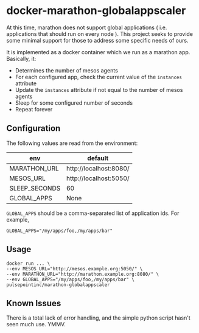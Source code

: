 # docker-marathon-globalappscaler

At this time, marathon does not support global applications ( i.e. applications that should run on every node ). This project seeks to provide some minimal support for those to address some specific needs of ours.

It is implemented as a docker container which we run as a marathon app. Basically, it:

* Determines the number of mesos agents
* For each configured app, check the current value of the `instances` attribute
* Update the `instances` attribute if not equal to the number of mesos agents
* Sleep for some configured number of seconds
* Repeat forever

## Configuration

The following values are read from the environment:

env | default
--- | ---
MARATHON_URL | http://localhost:8080/ 
MESOS_URL | http://localhost:5050/
SLEEP_SECONDS | 60
GLOBAL_APPS | None

`GLOBAL_APPS` should be a comma-separated list of application ids. For example,

    GLOBAL_APPS="/my/apps/foo,/my/apps/bar"

## Usage

    docker run ... \
    --env MESOS_URL="http://mesos.example.org:5050/" \
    --env MARATHON_URL="http://marathon.example.org:8080/" \
    --env GLOBAL_APPS="/my/apps/foo,/my/apps/bar" \
    pulsepointinc/marathon-globalappscaler

## Known Issues

There is a total lack of error handling, and the simple python script hasn't seen much use. YMMV.